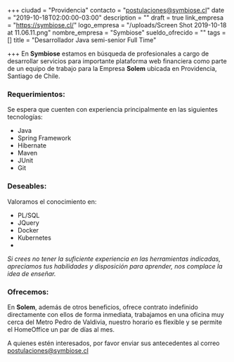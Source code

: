 +++
ciudad = "Providencia"
contacto = "postulaciones@symbiose.cl"
date = "2019-10-18T02:00:00-03:00"
description = ""
draft = true
link_empresa = "https://symbiose.cl/"
logo_empresa = "/uploads/Screen Shot 2019-10-18 at 11.06.11.png"
nombre_empresa = "Symbiose"
sueldo_ofrecido = ""
tags = []
title = "Desarrollador Java semi-senior Full Time"

+++
En **Symbiose** estamos en búsqueda de profesionales a cargo de desarrollar servicios para importante plataforma web financiera como parte de un equipo de trabajo para la Empresa **Solem** ubicada en Providencia, Santiago de Chile.​

### Requerimientos:

Se espera que cuenten con experiencia principalmente en las siguientes tecnologías:

* Java
* Spring Framework
* Hibernate
* Maven
* JUnit
* Git

### Deseables:

Valoramos el conocimiento en:

* PL/SQL
* JQuery
* Docker
* Kubernetes
* 

_Si crees no tener la suficiente experiencia en las herramientas indicadas, apreciamos tus habilidades y disposición para aprender, nos complace la idea de enseñar._ 

### Ofrecemos:​

En **Solem**, además de otros beneficios, ofrece contrato indefinido directamente con ellos de forma inmediata, trabajamos en una oficina muy cerca del Metro Pedro de Valdivia, nuestro horario es flexible y se permite el HomeOffice un par de días al mes.

A quienes estén interesados, por favor enviar sus antecedentes al correo [postulaciones@symbiose.cl](mailto:postulaciones@symbiose.cl)